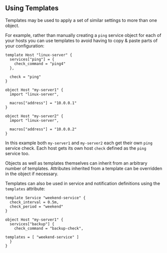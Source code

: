 ## <a id="using-templates"></a> Using Templates

Templates may be used to apply a set of similar settings to more than one
object.

For example, rather than manually creating a `ping` service object for each of
your hosts you can use templates to avoid having to copy & paste parts of your
configuration:

    template Host "linux-server" {
      services["ping"] = {
        check_command = "ping4"
      },

      check = "ping"
    }

    object Host "my-server1" {
      import "linux-server",

      macros["address"] = "10.0.0.1"
    }

    object Host "my-server2" {
      import "linux-server",

      macros["address"] = "10.0.0.2"
    }

In this example both `my-server1` and `my-server2` each get their own `ping`
service check. Each host gets its own host `check` defined as the `ping`
service too.

Objects as well as templates themselves can inherit from an arbitrary number of
templates. Attributes inherited from a template can be overridden in the
object if necessary.

Templates can also be used in service and notification definitions using the
`templates` attribute:

    template Service "weekend-service" {
      check_interval = 0.5m,
      check_period = "weekend"
    }

    object Host "my-server1" {
      services["backup"] {
        check_command = "backup-check",

	templates = [ "weekend-service" ]
      }
    }
